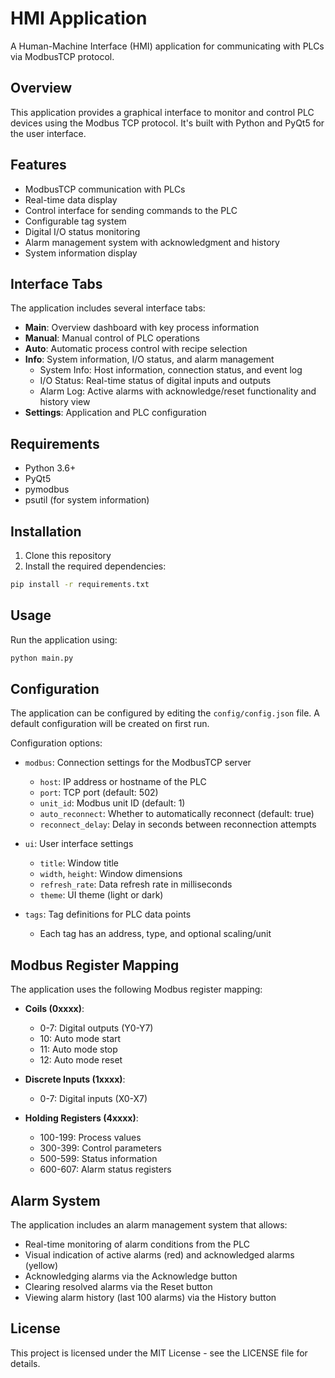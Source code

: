 # HMI Application

A Human-Machine Interface (HMI) application for communicating with PLCs via ModbusTCP protocol.

## Overview

This application provides a graphical interface to monitor and control PLC devices using the Modbus TCP protocol. It's built with Python and PyQt5 for the user interface.

## Features

- ModbusTCP communication with PLCs
- Real-time data display
- Control interface for sending commands to the PLC
- Configurable tag system
- Digital I/O status monitoring
- Alarm management system with acknowledgment and history
- System information display

## Interface Tabs

The application includes several interface tabs:

- **Main**: Overview dashboard with key process information
- **Manual**: Manual control of PLC operations
- **Auto**: Automatic process control with recipe selection
- **Info**: System information, I/O status, and alarm management
  - System Info: Host information, connection status, and event log
  - I/O Status: Real-time status of digital inputs and outputs
  - Alarm Log: Active alarms with acknowledge/reset functionality and history view
- **Settings**: Application and PLC configuration

## Requirements

- Python 3.6+
- PyQt5
- pymodbus
- psutil (for system information)

## Installation

1. Clone this repository
2. Install the required dependencies:

```bash
pip install -r requirements.txt
```

## Usage

Run the application using:

```bash
python main.py
```

## Configuration

The application can be configured by editing the `config/config.json` file. A default configuration will be created on first run.

Configuration options:

- `modbus`: Connection settings for the ModbusTCP server
  - `host`: IP address or hostname of the PLC
  - `port`: TCP port (default: 502)
  - `unit_id`: Modbus unit ID (default: 1)
  - `auto_reconnect`: Whether to automatically reconnect (default: true)
  - `reconnect_delay`: Delay in seconds between reconnection attempts

- `ui`: User interface settings
  - `title`: Window title
  - `width`, `height`: Window dimensions
  - `refresh_rate`: Data refresh rate in milliseconds
  - `theme`: UI theme (light or dark)

- `tags`: Tag definitions for PLC data points
  - Each tag has an address, type, and optional scaling/unit

## Modbus Register Mapping

The application uses the following Modbus register mapping:

- **Coils (0xxxx)**:
  - 0-7: Digital outputs (Y0-Y7)
  - 10: Auto mode start
  - 11: Auto mode stop
  - 12: Auto mode reset

- **Discrete Inputs (1xxxx)**:
  - 0-7: Digital inputs (X0-X7)

- **Holding Registers (4xxxx)**:
  - 100-199: Process values
  - 300-399: Control parameters
  - 500-599: Status information
  - 600-607: Alarm status registers

## Alarm System

The application includes an alarm management system that allows:

- Real-time monitoring of alarm conditions from the PLC
- Visual indication of active alarms (red) and acknowledged alarms (yellow)
- Acknowledging alarms via the Acknowledge button
- Clearing resolved alarms via the Reset button
- Viewing alarm history (last 100 alarms) via the History button

## License

This project is licensed under the MIT License - see the LICENSE file for details.